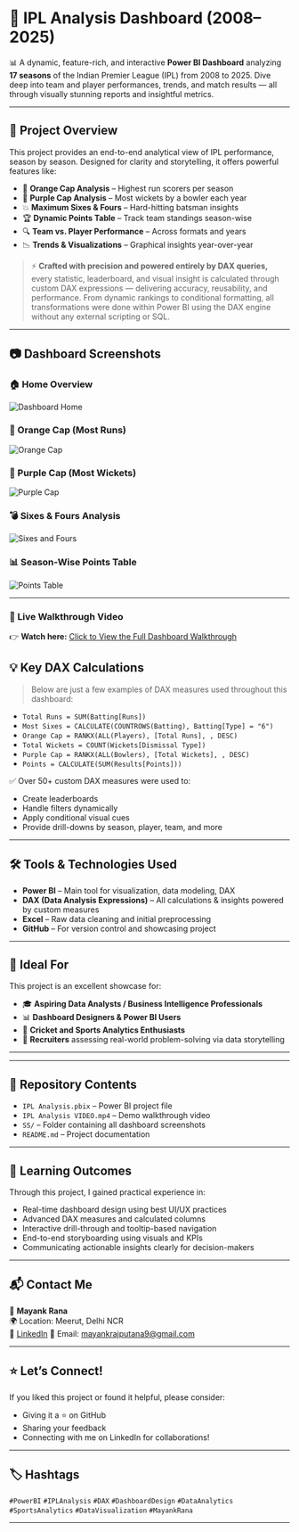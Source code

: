 # 🏏 IPL Analysis Dashboard (2008–2025)

📊 A dynamic, feature-rich, and interactive **Power BI Dashboard** analyzing **17 seasons** of the Indian Premier League (IPL) from 2008 to 2025. Dive deep into team and player performances, trends, and match results — all through visually stunning reports and insightful metrics.

---

## 📌 Project Overview

This project provides an end-to-end analytical view of IPL performance, season by season. Designed for clarity and storytelling, it offers powerful features like:

- 🧢 **Orange Cap Analysis** – Highest run scorers per season
- 🎯 **Purple Cap Analysis** – Most wickets by a bowler each year
- 💥 **Maximum Sixes & Fours** – Hard-hitting batsman insights
- 🏆 **Dynamic Points Table** – Track team standings season-wise
- 🔍 **Team vs. Player Performance** – Across formats and years
- 📉 **Trends & Visualizations** – Graphical insights year-over-year

> ⚡ **Crafted with precision and powered entirely by DAX queries,** every statistic, leaderboard, and visual insight is calculated through custom DAX expressions — delivering accuracy, reusability, and performance. From dynamic rankings to conditional formatting, all transformations were done within Power BI using the DAX engine without any external scripting or SQL.  


---

## 📷 Dashboard Screenshots

### 🏠 Home Overview
![Dashboard Home](SS/Dashboard.png)

### 🧢 Orange Cap (Most Runs)
![Orange Cap](SS/orangecap.png)

### 🎯 Purple Cap (Most Wickets)
![Purple Cap](SS/purplecap.png)

### 💣 Sixes & Fours Analysis
![Sixes and Fours](SS/4&6.png)

### 📊 Season-Wise Points Table
![Points Table](SS/ptable.png)

---
### 🔴 Live Walkthrough Video  
👉 **Watch here:** [Click to View the Full Dashboard Walkthrough](https://drive.google.com/file/d/1Jtu-G1f2OmqiKClmwXj8fcQSqyLCZM_6/view?usp=drive_link)


## 💡 Key DAX Calculations

> Below are just a few examples of DAX measures used throughout this dashboard:

- `Total Runs = SUM(Batting[Runs])`
- `Most Sixes = CALCULATE(COUNTROWS(Batting), Batting[Type] = "6")`
- `Orange Cap = RANKX(ALL(Players), [Total Runs], , DESC)`
- `Total Wickets = COUNT(Wickets[Dismissal Type])`
- `Purple Cap = RANKX(ALL(Bowlers), [Total Wickets], , DESC)`
- `Points = CALCULATE(SUM(Results[Points]))`

✅ Over 50+ custom DAX measures were used to:
- Create leaderboards
- Handle filters dynamically
- Apply conditional visual cues
- Provide drill-downs by season, player, team, and more

---

## 🛠 Tools & Technologies Used

- **Power BI** – Main tool for visualization, data modeling, DAX
- **DAX (Data Analysis Expressions)** – All calculations & insights powered by custom measures
- **Excel** – Raw data cleaning and initial preprocessing
- **GitHub** – For version control and showcasing project

---

## 🎯 Ideal For

This project is an excellent showcase for:

- 🎓 **Aspiring Data Analysts / Business Intelligence Professionals**
- 📊 **Dashboard Designers & Power BI Users**
- 🏏 **Cricket and Sports Analytics Enthusiasts**
- 💼 **Recruiters** assessing real-world problem-solving via data storytelling

---



---

## 📁 Repository Contents

- `IPL Analysis.pbix` – Power BI project file  
- `IPL Analysis VIDEO.mp4` – Demo walkthrough video  
- `SS/` – Folder containing all dashboard screenshots  
- `README.md` – Project documentation

---

## 🧠 Learning Outcomes

Through this project, I gained practical experience in:

- Real-time dashboard design using best UI/UX practices  
- Advanced DAX measures and calculated columns  
- Interactive drill-through and tooltip-based navigation  
- End-to-end storyboarding using visuals and KPIs  
- Communicating actionable insights clearly for decision-makers

---

## 📬 Contact Me

👤 **Mayank Rana**  
  🌍 Location: Meerut, Delhi NCR  
🔗 [LinkedIn](https://www.linkedin.com/in/mayank-rana9368/)
📧 Email: [mayankrajputana9@gmail.com](mailto:mayankrajputana9@gmail.com)

---

## ⭐ Let’s Connect!

If you liked this project or found it helpful, please consider:

- Giving it a ⭐️ on GitHub  
- Sharing your feedback  
- Connecting with me on LinkedIn for collaborations!

---

## 🏷 Hashtags

`#PowerBI` `#IPLAnalysis` `#DAX` `#DashboardDesign` `#DataAnalytics` `#SportsAnalytics` `#DataVisualization` `#MayankRana`

---

